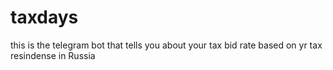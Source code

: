 # taxdays

this is the telegram bot that tells you about your tax bid rate based on yr tax resindense in Russia 
